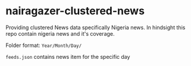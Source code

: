 # nairagazer-clustered-news
Providing clustered News data specifically Nigeria news. In hindsight this repo contain nigeria news and it's coverage.

Folder format: `Year/Month/Day/`

`feeds.json` contains news item for the specific day
